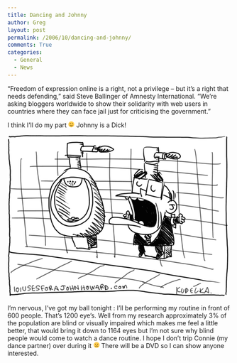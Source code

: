 ```yaml
---
title: Dancing and Johnny
author: Greg
layout: post
permalink: /2006/10/dancing-and-johnny/
comments: True
categories:
  - General
  - News
---
```

&#8220;Freedom of expression online is a right, not a privilege &#8211; but it&#8217;s a right that needs defending,&#8221; said Steve Ballinger of Amnesty International. &#8220;We&#8217;re asking bloggers worldwide to show their solidarity with web users in countries where they can face jail just for criticising the government.&#8221;

I think I’ll do my part <img src="/wp-content/smilies/simple-smile.png" alt=":)" class="wp-smiley" style="height: 1em; max-height: 1em;" /> Johnny is a Dick!

[<img class="alignnone size-full wp-image-1165" title="Johnny" src="/wp-content/uploads/2006/10/Johnny.gif" alt="" width="500" height="364" />][1]

I’m nervous, I’ve got my ball tonight : I’ll be performing my routine in front of 600 people. That’s 1200 eye’s. Well from my research approximately 3% of the population are blind or visually impaired which makes me feel a little better, that would bring it down to 1164 eyes but I’m not sure why blind people would come to watch a dance routine. I hope I don’t trip Connie (my dance partner) over during it <img src="/wp-content/smilies/frownie.png" alt=":(" class="wp-smiley" style="height: 1em; max-height: 1em;" /> There will be a DVD so I can show anyone interested.

 [1]: /wp-content/uploads/2006/10/Johnny.gif